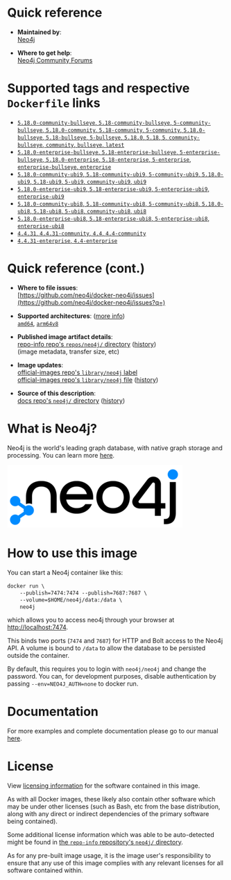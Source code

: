 <!--

********************************************************************************

WARNING:

    DO NOT EDIT "neo4j/README.md"

    IT IS AUTO-GENERATED

    (from the other files in "neo4j/" combined with a set of templates)

********************************************************************************

-->

# Quick reference

-	**Maintained by**:  
	[Neo4j](https://github.com/neo4j/docker-neo4j)

-	**Where to get help**:  
	[Neo4j Community Forums](https://community.neo4j.com)

# Supported tags and respective `Dockerfile` links

-	[`5.18.0-community-bullseye`, `5.18-community-bullseye`, `5-community-bullseye`, `5.18.0-community`, `5.18-community`, `5-community`, `5.18.0-bullseye`, `5.18-bullseye`, `5-bullseye`, `5.18.0`, `5.18`, `5`, `community-bullseye`, `community`, `bullseye`, `latest`](https://github.com/neo4j/docker-neo4j-publish/blob/58a094ccbfd24c9035960000150c1e4d39789e37/5.18.0/bullseye/community/Dockerfile)
-	[`5.18.0-enterprise-bullseye`, `5.18-enterprise-bullseye`, `5-enterprise-bullseye`, `5.18.0-enterprise`, `5.18-enterprise`, `5-enterprise`, `enterprise-bullseye`, `enterprise`](https://github.com/neo4j/docker-neo4j-publish/blob/58a094ccbfd24c9035960000150c1e4d39789e37/5.18.0/bullseye/enterprise/Dockerfile)
-	[`5.18.0-community-ubi9`, `5.18-community-ubi9`, `5-community-ubi9`, `5.18.0-ubi9`, `5.18-ubi9`, `5-ubi9`, `community-ubi9`, `ubi9`](https://github.com/neo4j/docker-neo4j-publish/blob/58a094ccbfd24c9035960000150c1e4d39789e37/5.18.0/ubi9/community/Dockerfile)
-	[`5.18.0-enterprise-ubi9`, `5.18-enterprise-ubi9`, `5-enterprise-ubi9`, `enterprise-ubi9`](https://github.com/neo4j/docker-neo4j-publish/blob/58a094ccbfd24c9035960000150c1e4d39789e37/5.18.0/ubi9/enterprise/Dockerfile)
-	[`5.18.0-community-ubi8`, `5.18-community-ubi8`, `5-community-ubi8`, `5.18.0-ubi8`, `5.18-ubi8`, `5-ubi8`, `community-ubi8`, `ubi8`](https://github.com/neo4j/docker-neo4j-publish/blob/58a094ccbfd24c9035960000150c1e4d39789e37/5.18.0/ubi8/community/Dockerfile)
-	[`5.18.0-enterprise-ubi8`, `5.18-enterprise-ubi8`, `5-enterprise-ubi8`, `enterprise-ubi8`](https://github.com/neo4j/docker-neo4j-publish/blob/58a094ccbfd24c9035960000150c1e4d39789e37/5.18.0/ubi8/enterprise/Dockerfile)
-	[`4.4.31`, `4.4.31-community`, `4.4`, `4.4-community`](https://github.com/neo4j/docker-neo4j-publish/blob/e569acbf7874e3f44f42920bb92f619fb4b7f45b/4.4.31/bullseye/community/Dockerfile)
-	[`4.4.31-enterprise`, `4.4-enterprise`](https://github.com/neo4j/docker-neo4j-publish/blob/e569acbf7874e3f44f42920bb92f619fb4b7f45b/4.4.31/bullseye/enterprise/Dockerfile)

# Quick reference (cont.)

-	**Where to file issues**:  
	[https://github.com/neo4j/docker-neo4j/issues](https://github.com/neo4j/docker-neo4j/issues?q=)

-	**Supported architectures**: ([more info](https://github.com/docker-library/official-images#architectures-other-than-amd64))  
	[`amd64`](https://hub.docker.com/r/amd64/neo4j/), [`arm64v8`](https://hub.docker.com/r/arm64v8/neo4j/)

-	**Published image artifact details**:  
	[repo-info repo's `repos/neo4j/` directory](https://github.com/docker-library/repo-info/blob/master/repos/neo4j) ([history](https://github.com/docker-library/repo-info/commits/master/repos/neo4j))  
	(image metadata, transfer size, etc)

-	**Image updates**:  
	[official-images repo's `library/neo4j` label](https://github.com/docker-library/official-images/issues?q=label%3Alibrary%2Fneo4j)  
	[official-images repo's `library/neo4j` file](https://github.com/docker-library/official-images/blob/master/library/neo4j) ([history](https://github.com/docker-library/official-images/commits/master/library/neo4j))

-	**Source of this description**:  
	[docs repo's `neo4j/` directory](https://github.com/docker-library/docs/tree/master/neo4j) ([history](https://github.com/docker-library/docs/commits/master/neo4j))

# What is Neo4j?

Neo4j is the world's leading graph database, with native graph storage and processing. You can learn more [here](http://neo4j.com/developer).

![logo](https://raw.githubusercontent.com/docker-library/docs/56823e63d5b6dd7ddbb9d5d3c4a8947778055d8e/neo4j/logo.png)

# How to use this image

You can start a Neo4j container like this:

```console
docker run \
    --publish=7474:7474 --publish=7687:7687 \
    --volume=$HOME/neo4j/data:/data \
    neo4j
```

which allows you to access neo4j through your browser at [http://localhost:7474](http://localhost:7474).

This binds two ports (`7474` and `7687`) for HTTP and Bolt access to the Neo4j API. A volume is bound to `/data` to allow the database to be persisted outside the container.

By default, this requires you to login with `neo4j/neo4j` and change the password. You can, for development purposes, disable authentication by passing `--env=NEO4J_AUTH=none` to docker run.

# Documentation

For more examples and complete documentation please go to our manual [here](http://neo4j.com/docs/operations-manual/current/deployment/single-instance/docker/).

# License

View [licensing information](https://neo4j.com/licensing) for the software contained in this image.

As with all Docker images, these likely also contain other software which may be under other licenses (such as Bash, etc from the base distribution, along with any direct or indirect dependencies of the primary software being contained).

Some additional license information which was able to be auto-detected might be found in [the `repo-info` repository's `neo4j/` directory](https://github.com/docker-library/repo-info/tree/master/repos/neo4j).

As for any pre-built image usage, it is the image user's responsibility to ensure that any use of this image complies with any relevant licenses for all software contained within.
